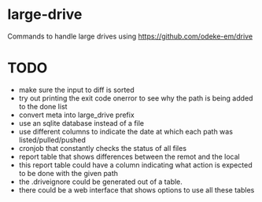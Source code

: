 # large-drive
Commands to handle large drives using https://github.com/odeke-em/drive

# TODO
* make sure the input to diff is sorted
* try out printing the exit code onerror to see why the path is being added to the done list
* convert meta into large_drive prefix
* use an sqlite database instead of a file
* use different columns to indicate the date at which each path was listed/pulled/pushed
* cronjob that constantly checks the status of all files
* report table that shows differences between the remot and the local
* this report table could have a column indicating what action is expected to be done with the given path
* the .driveignore could be generated out of a table.
* there could be a web interface that shows options to use all these tables